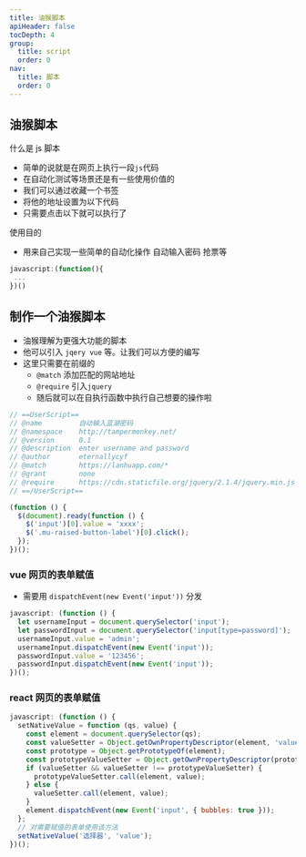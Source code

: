 ```yaml
---
title: 油猴脚本
apiHeader: false
tocDepth: 4
group:
  title: script
  order: 0
nav:
  title: 脚本
  order: 0
---
```


## 油猴脚本

什么是 js 脚本

- 简单的说就是在网页上执行一段`js`代码
- 在自动化测试等场景还是有一些使用价值的
- 我们可以通过收藏一个书签
- 将他的地址设置为以下代码
- 只需要点击以下就可以执行了

使用目的

- 用来自己实现一些简单的自动化操作 自动输入密码 抢票等

```js
javascript:(function(){
 ...
})()
```

## 制作一个油猴脚本

- 油猴理解为更强大功能的脚本
- 他可以引入 `jqery vue` 等。让我们可以方便的编写
- 这里只需要在前缀的
  - `@match` 添加匹配的网站地址
  - `@require` 引入`jquery`
  - 随后就可以在自执行函数中执行自己想要的操作啦

```js
// ==UserScript==
// @name         自动输入蓝湖密码
// @namespace    http://tampermonkey.net/
// @version      0.1
// @description  enter username and password
// @author       eternallycyf
// @match        https://lanhuapp.com/*
// @grant        none
// @require      https://cdn.staticfile.org/jquery/2.1.4/jquery.min.js
// ==/UserScript==

(function () {
  $(document).ready(function () {
    $('input')[0].value = 'xxxx';
    $('.mu-raised-button-label')[0].click();
  });
})();
```

### vue 网页的表单赋值

- 需要用 `dispatchEvent(new Event('input'))` 分发

```js
javascript: (function () {
  let usernameInput = document.querySelector('input');
  let passwordInput = document.querySelector('input[type=password]');
  usernameInput.value = 'admin';
  usernameInput.dispatchEvent(new Event('input'));
  passwordInput.value = '123456';
  passwordInput.dispatchEvent(new Event('input'));
})();
```

### react 网页的表单赋值

```js
javascript: (function () {
  setNativeValue = function (qs, value) {
    const element = document.querySelector(qs);
    const valueSetter = Object.getOwnPropertyDescriptor(element, 'value').set;
    const prototype = Object.getPrototypeOf(element);
    const prototypeValueSetter = Object.getOwnPropertyDescriptor(prototype, 'value').set;
    if (valueSetter && valueSetter !== prototypeValueSetter) {
      prototypeValueSetter.call(element, value);
    } else {
      valueSetter.call(element, value);
    }
    element.dispatchEvent(new Event('input', { bubbles: true }));
  };
  // 对需要赋值的表单使用该方法
  setNativeValue('选择器', 'value');
})();
```
